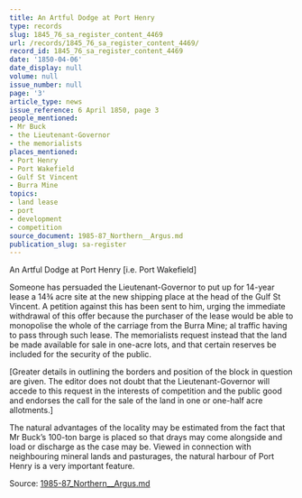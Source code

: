 ```yaml
---
title: An Artful Dodge at Port Henry
type: records
slug: 1845_76_sa_register_content_4469
url: /records/1845_76_sa_register_content_4469/
record_id: 1845_76_sa_register_content_4469
date: '1850-04-06'
date_display: null
volume: null
issue_number: null
page: '3'
article_type: news
issue_reference: 6 April 1850, page 3
people_mentioned:
- Mr Buck
- the Lieutenant-Governor
- the memorialists
places_mentioned:
- Port Henry
- Port Wakefield
- Gulf St Vincent
- Burra Mine
topics:
- land lease
- port
- development
- competition
source_document: 1985-87_Northern__Argus.md
publication_slug: sa-register
---
```


An Artful Dodge at Port Henry [i.e. Port Wakefield]

Someone has persuaded the Lieutenant-Governor to put up for 14-year lease a 14¾ acre site at the new shipping place at the head of the Gulf St Vincent.  A petition against this has been sent to him, urging the immediate withdrawal of this offer because the purchaser of the lease would be able to monopolise the whole of the carriage from the Burra Mine; al traffic having to pass through such lease.  The memorialists request instead that the land be made available for sale in one-acre lots, and that certain reserves be included for the security of the public.

[Greater details in outlining the borders and position of the block in question are given.  The editor does not doubt that the Lieutenant-Governor will accede to this request in the interests of competition and the public good and endorses the call for the sale of the land in one or one-half acre allotments.]

The natural advantages of the locality may be estimated from the fact that Mr Buck’s 100-ton barge is placed so that drays may come alongside and load or discharge as the case may be.  Viewed in connection with neighbouring mineral lands and pasturages, the natural harbour of Port Henry is a very important feature.

Source: [1985-87_Northern__Argus.md](/downloads/markdown/1985-87_Northern__Argus.md)
